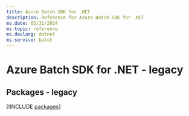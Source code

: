 ```yaml
---
title: Azure Batch SDK for .NET
description: Reference for Azure Batch SDK for .NET
ms.date: 05/31/2024
ms.topic: reference
ms.devlang: dotnet
ms.service: batch
---
```

# Azure Batch SDK for .NET - legacy
## Packages - legacy
[!INCLUDE [packages](batch-index.md)]